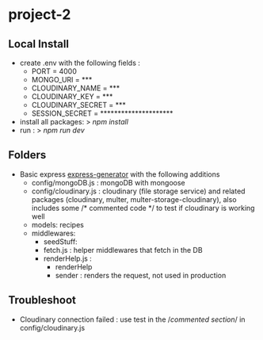 # project-2


## Local Install
- create .env with the following fields :
    - PORT = 4000
    - MONGO_URI = ***
    - CLOUDINARY_NAME = ***
    - CLOUDINARY_KEY = ***
    - CLOUDINARY_SECRET = ***
    - SESSION_SECRET = *********************
- install all packages: > *npm install*
- run : > *npm run dev*

## Folders
- Basic express [express-generator](https://expressjs.com/en/starter/generator.html) with the following additions
    - config/mongoDB.js : mongoDB with mongoose
    - config/cloudinary.js : cloudinary (file storage service) and related packages (cloudinary, multer, multer-storage-cloudinary), also includes some /* commented  code */ to test if cloudinary is working well
    - models: recipes
    - middlewares:
        - seedStuff:
        - fetch.js : helper middlewares that fetch in the DB
        - renderHelp.js :
            - renderHelp
            - sender : renders the request, not used in production


## Troubleshoot
- Cloudinary connection failed : use test in the /*commented section*/ in config/cloudinary.js
